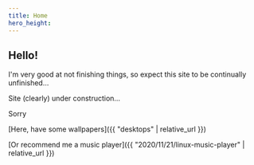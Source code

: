 ```yaml
---
title: Home
hero_height: 
---
```

## Hello!

I'm very good at not finishing things, so expect this site to be continually unfinished…

Site (clearly) under construction…

Sorry

[Here, have some wallpapers]({{ "desktops" | relative_url }})

[Or recommend me a music player]({{ "2020/11/21/linux-music-player" | relative_url }})